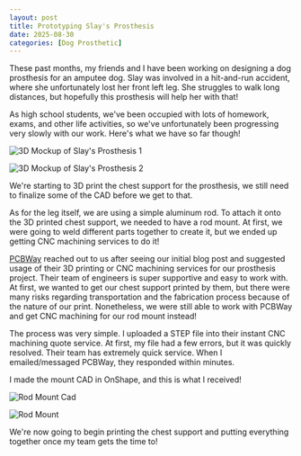 ```yaml
---
layout: post
title: Prototyping Slay's Prosthesis
date: 2025-08-30
categories: [Dog Prosthetic]
---
```


These past months, my friends and I have been working on designing a dog prosthesis for an amputee dog. Slay was involved in a hit-and-run accident, where she unfortunately lost her front left leg. She struggles to walk long distances, but hopefully this prosthesis will help her with that!

As high school students, we've been occupied with lots of homework, exams, and other life activities, so we've unfortunately been progressing very slowly with our work. Here's what we have so far though!

![3D Mockup of Slay's Prosthesis 1](https://drive.google.com/thumbnail?id=1SsTZ3WUxZ5cAGSQp-5Af9wINug8RTLqq)

![3D Mockup of Slay's Prosthesis 2](https://drive.google.com/thumbnail?id=1PB5Hg4fc08yj2vluNhqI21Vf0nKIFQQ-)

We're starting to 3D print the chest support for the prosthesis, we still need to finalize some of the CAD before we get to that.

As for the leg itself, we are using a simple aluminum rod. To attach it onto the 3D printed chest support, we needed to have a rod mount. At first, we were going to weld different parts together to create it, but we ended up getting CNC machining services to do it!

[PCBWay](https://www.pcbway.com/) reached out to us after seeing our initial blog post and suggested usage of their 3D printing or CNC machining services for our prosthesis project. Their team of engineers is super supportive and easy to work with. At first, we wanted to get our chest support printed by them, but there were many risks regarding transportation and the fabrication process because of the nature of our print. Nonetheless, we were still able to work with PCBWay and get CNC machining for our rod mount instead!

The process was very simple. I uploaded a STEP file into their instant CNC machining quote service. At first, my file had a few errors, but it was quickly resolved. Their team has extremely quick service. When I emailed/messaged PCBWay, they responded within minutes.

I made the mount CAD in OnShape, and this is what I received!

![Rod Mount Cad](https://drive.google.com/thumbnail?id=1qbK1oeKxSDg6SAsWWpvDctMnjwgGJzC3)

![Rod Mount](https://drive.google.com/thumbnail?id=1aDMgmW1ynopuMR2DMsbDcdTK7eQWRqXZ)

We're now going to begin printing the chest support and putting everything together once my team gets the time to!